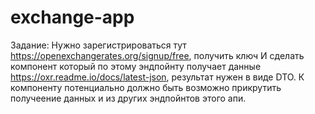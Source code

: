 # exchange-app
Задание:
Нужно зарегистрироваться тут https://openexchangerates.org/signup/free, получить ключ
И сделать компонент который по этому эндпойнту получает данные
https://oxr.readme.io/docs/latest-json, результат нужен в виде DTO.
К компоненту потенциально должно быть возможно прикрутить получеение данных и из других эндпойнтов этого апи.
